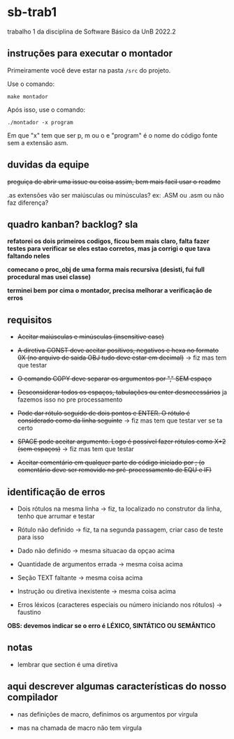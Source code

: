 # sb-trab1
trabalho 1 da disciplina de Software Básico da UnB 2022.2

## instruções para executar o montador

Primeiramente você deve estar na pasta ```/src``` do projeto.

Use o comando:

``` make montador ```

Após isso, use o comando:

``` ./montador -x program ```

Em que "x" tem que ser p, m ou o e "program" é o nome do código fonte sem a extensão asm.

## duvidas da equipe
~~preguiça de abrir uma issue ou coisa assim, bem mais facil usar o readme~~

.as extensões vão ser maiúsculas ou minúsculas? ex: .ASM ou .asm ou não faz diferença?

## quadro kanban? backlog? sla

**refatorei os dois primeiros codigos, ficou bem mais claro, falta fazer testes para verificar se eles estao corretos, mas ja corrigi o que tava faltando neles**

**comecano o proc_obj de uma forma mais recursiva (desisti, fui full procedural mas usei classe)**

**terminei bem por cima o montador, precisa melhorar a verificação de erros**

## requisitos

- ~~Aceitar maiúsculas e minúsculas (insensitive case)~~

- ~~A diretiva CONST deve aceitar positivos, negativos e hexa no formato 0X (no arquivo de saida OBJ tudo deve estar em 
decimal)~~ -> fiz mas tem que testar

- ~~O comando COPY deve separar os argumentos por "," SEM espaço~~

- ~~Desconsiderar todos os espaços, tabulações ou enter desnecessários~~ ja fazemos isso no pre processamento

- ~~Pode dar rótulo seguido de dois pontos e ENTER. O rótulo é considerado como da linha seguinte~~ -> fiz mas tem que testar ver se ta certo

- ~~SPACE pode aceitar argumento. Logo é possível fazer rótulos como X+2 (sem espaços)~~ -> fiz mas tem que testar

- ~~Aceitar comentário em qualquer parte do código iniciado por ; (o comentário deve ser removido no pré-processamento de EQU e IF)~~

## identificação de erros

- Dois rótulos na mesma linha -> fiz, ta localizado no construtor da linha, tenho que arrumar e testar

- Rótulo não definido -> fiz, ta na segunda passagem, criar caso de teste para isso

- Dado não definido -> mesma situacao da opçao acima

- Quantidade de argumentos errada -> mesma coisa acima

- Seção TEXT faltante -> mesma coisa acima

- Instrução ou diretiva inexistente -> mesma coisa acima

- Erros léxicos (caracteres especiais ou número iniciando nos rótulos) -> faustino

**OBS: devemos indicar se o erro é LÉXICO, SINTÁTICO OU SEMÂNTICO**

## notas

- lembrar que section é uma diretiva

## aqui descrever algumas características do nosso compilador

- nas definições de macro, definimos os argumentos por virgula

- mas na chamada de macro não tem virgula